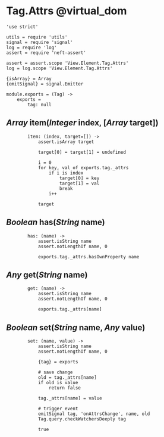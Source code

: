 Tag.Attrs @virtual_dom
======================

	'use strict'

	utils = require 'utils'
	signal = require 'signal'
	log = require 'log'
	assert = require 'neft-assert'

	assert = assert.scope 'View.Element.Tag.Attrs'
	log = log.scope 'View.Element.Tag.Attrs'

	{isArray} = Array
	{emitSignal} = signal.Emitter

	module.exports = (Tag) ->
		exports =
			tag: null

*Array* item(*Integer* index, [*Array* target])
-----------------------------------------------

			item: (index, target=[]) ->
				assert.isArray target

				target[0] = target[1] = undefined

				i = 0
				for key, val of exports.tag._attrs
					if i is index
						target[0] = key
						target[1] = val
						break
					i++

				target

*Boolean* has(*String* name)
----------------------------

			has: (name) ->
				assert.isString name
				assert.notLengthOf name, 0

				exports.tag._attrs.hasOwnProperty name

*Any* get(*String* name)
------------------------

			get: (name) ->
				assert.isString name
				assert.notLengthOf name, 0

				exports.tag._attrs[name]

*Boolean* set(*String* name, *Any* value)
-----------------------------------------

			set: (name, value) ->
				assert.isString name
				assert.notLengthOf name, 0

				{tag} = exports

				# save change
				old = tag._attrs[name]
				if old is value
					return false

				tag._attrs[name] = value

				# trigger event
				emitSignal tag, 'onAttrsChange', name, old
				Tag.query.checkWatchersDeeply tag

				true
